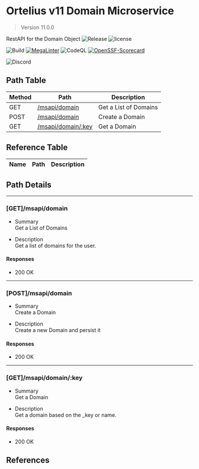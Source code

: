# Ortelius v11 Domain Microservice

> Version 11.0.0

RestAPI for the Domain Object
![Release](https://img.shields.io/github/v/release/ortelius/scec-validate-user?sort=semver)
![license](https://img.shields.io/github/license/ortelius/.github)

![Build](https://img.shields.io/github/actions/workflow/status/ortelius/scec-validate-user/build-push-chart.yml)
[![MegaLinter](https://github.com/ortelius/scec-validate-user/workflows/MegaLinter/badge.svg?branch=main)](https://github.com/ortelius/scec-validate-user/actions?query=workflow%3AMegaLinter+branch%3Amain)
![CodeQL](https://github.com/ortelius/scec-validate-user/workflows/CodeQL/badge.svg)
[![OpenSSF-Scorecard](https://api.securityscorecards.dev/projects/github.com/ortelius/scec-validate-user/badge)](https://api.securityscorecards.dev/projects/github.com/ortelius/scec-validate-user)

![Discord](https://img.shields.io/discord/722468819091849316)

## Path Table

| Method | Path | Description |
| --- | --- | --- |
| GET | [/msapi/domain](#getmsapidomain) | Get a List of Domains |
| POST | [/msapi/domain](#postmsapidomain) | Create a Domain |
| GET | [/msapi/domain/:key](#getmsapidomainkey) | Get a Domain |

## Reference Table

| Name | Path | Description |
| --- | --- | --- |

## Path Details

***

### [GET]/msapi/domain

- Summary  
Get a List of Domains

- Description  
Get a list of domains for the user.

#### Responses

- 200 OK

***

### [POST]/msapi/domain

- Summary  
Create a Domain

- Description  
Create a new Domain and persist it

#### Responses

- 200 OK

***

### [GET]/msapi/domain/:key

- Summary  
Get a Domain

- Description  
Get a domain based on the _key or name.

#### Responses

- 200 OK

## References
